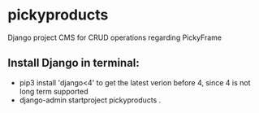 # pickyproducts
Django project CMS for CRUD operations regarding PickyFrame


## Install Django in terminal: 
- pip3 install 'django<4' to get the latest verion before 4, since 4 is not long term supported
- django-admin startproject pickyproducts .